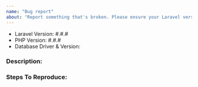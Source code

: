 ```yaml
---
name: "Bug report"
about: "Report something that's broken. Please ensure your Laravel version is still supported: https://laravel.com/docs/releases#support-policy"
---
```


<!-- DO NOT THROW THIS AWAY -->
<!-- Fill out the FULL versions with patch versions -->

- Laravel Version: #.#.# <!-- php artisan --version -->
- PHP Version: #.#.# <!-- php --version -->
- Database Driver & Version:

### Description:


### Steps To Reproduce:

<!-- If possible, please provide a GitHub repository to demonstrate your issue -->
<!-- laravel new bug-report --github="--public" -->
